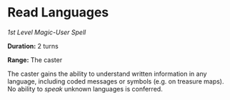 # Read Languages

*1st Level Magic-User Spell*

**Duration:** 2 turns

**Range:** The caster

The caster gains the ability to understand written information in any language, including coded messages or symbols (e.g. on treasure maps). No ability to *speak* unknown languages is conferred.
